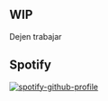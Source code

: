 ## WIP

Dejen trabajar

## Spotify

<div background-color="rgb(48, 49, 49)">

[![spotify-github-profile](https://spotify-github-profile.vercel.app/api/view?uid=dfqha9pj637fzcbavs8pmpou8&cover_image=true&theme=default&show_offline=false&background_color=121212&interchange=true&bar_color_cover=true)](https://spotify-github-profile.vercel.app/api/view?uid=dfqha9pj637fzcbavs8pmpou8&redirect=true)

</div>
